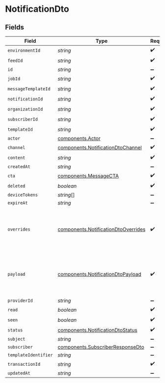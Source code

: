 # NotificationDto


## Fields

| Field                                                                                      | Type                                                                                       | Required                                                                                   | Description                                                                                |
| ------------------------------------------------------------------------------------------ | ------------------------------------------------------------------------------------------ | ------------------------------------------------------------------------------------------ | ------------------------------------------------------------------------------------------ |
| `environmentId`                                                                            | *string*                                                                                   | :heavy_check_mark:                                                                         | N/A                                                                                        |
| `feedId`                                                                                   | *string*                                                                                   | :heavy_check_mark:                                                                         | N/A                                                                                        |
| `id`                                                                                       | *string*                                                                                   | :heavy_minus_sign:                                                                         | N/A                                                                                        |
| `jobId`                                                                                    | *string*                                                                                   | :heavy_check_mark:                                                                         | N/A                                                                                        |
| `messageTemplateId`                                                                        | *string*                                                                                   | :heavy_check_mark:                                                                         | N/A                                                                                        |
| `notificationId`                                                                           | *string*                                                                                   | :heavy_check_mark:                                                                         | N/A                                                                                        |
| `organizationId`                                                                           | *string*                                                                                   | :heavy_check_mark:                                                                         | N/A                                                                                        |
| `subscriberId`                                                                             | *string*                                                                                   | :heavy_check_mark:                                                                         | N/A                                                                                        |
| `templateId`                                                                               | *string*                                                                                   | :heavy_check_mark:                                                                         | N/A                                                                                        |
| `actor`                                                                                    | [components.Actor](../../models/components/actor.md)                                       | :heavy_minus_sign:                                                                         | N/A                                                                                        |
| `channel`                                                                                  | [components.NotificationDtoChannel](../../models/components/notificationdtochannel.md)     | :heavy_check_mark:                                                                         | N/A                                                                                        |
| `content`                                                                                  | *string*                                                                                   | :heavy_check_mark:                                                                         | N/A                                                                                        |
| `createdAt`                                                                                | *string*                                                                                   | :heavy_minus_sign:                                                                         | N/A                                                                                        |
| `cta`                                                                                      | [components.MessageCTA](../../models/components/messagecta.md)                             | :heavy_check_mark:                                                                         | N/A                                                                                        |
| `deleted`                                                                                  | *boolean*                                                                                  | :heavy_check_mark:                                                                         | N/A                                                                                        |
| `deviceTokens`                                                                             | *string*[]                                                                                 | :heavy_minus_sign:                                                                         | N/A                                                                                        |
| `expireAt`                                                                                 | *string*                                                                                   | :heavy_minus_sign:                                                                         | N/A                                                                                        |
| `overrides`                                                                                | [components.NotificationDtoOverrides](../../models/components/notificationdtooverrides.md) | :heavy_check_mark:                                                                         | Provider specific overrides used when triggering the notification                          |
| `payload`                                                                                  | [components.NotificationDtoPayload](../../models/components/notificationdtopayload.md)     | :heavy_check_mark:                                                                         | The payload that was used to send the notification trigger                                 |
| `providerId`                                                                               | *string*                                                                                   | :heavy_minus_sign:                                                                         | N/A                                                                                        |
| `read`                                                                                     | *boolean*                                                                                  | :heavy_check_mark:                                                                         | N/A                                                                                        |
| `seen`                                                                                     | *boolean*                                                                                  | :heavy_check_mark:                                                                         | N/A                                                                                        |
| `status`                                                                                   | [components.NotificationDtoStatus](../../models/components/notificationdtostatus.md)       | :heavy_check_mark:                                                                         | N/A                                                                                        |
| `subject`                                                                                  | *string*                                                                                   | :heavy_minus_sign:                                                                         | N/A                                                                                        |
| `subscriber`                                                                               | [components.SubscriberResponseDto](../../models/components/subscriberresponsedto.md)       | :heavy_minus_sign:                                                                         | N/A                                                                                        |
| `templateIdentifier`                                                                       | *string*                                                                                   | :heavy_minus_sign:                                                                         | N/A                                                                                        |
| `transactionId`                                                                            | *string*                                                                                   | :heavy_check_mark:                                                                         | N/A                                                                                        |
| `updatedAt`                                                                                | *string*                                                                                   | :heavy_minus_sign:                                                                         | N/A                                                                                        |